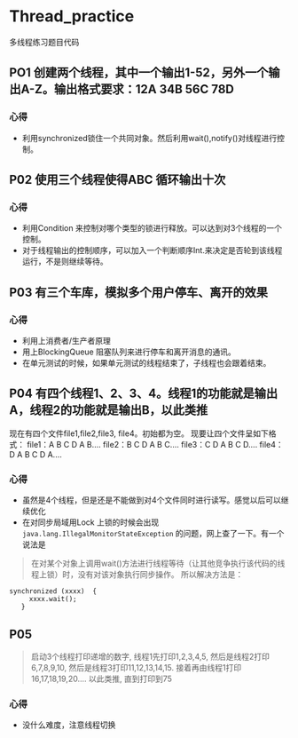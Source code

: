 # Thread_practice
多线程练习题目代码

## PO1 创建两个线程，其中一个输出1-52，另外一个输出A-Z。输出格式要求：12A 34B 56C 78D
### 心得
- 利用synchronized锁住一个共同对象。然后利用wait(),notify()对线程进行控制。

## P02 使用三个线程使得ABC 循环输出十次

### 心得
- 利用Condition 来控制对哪个类型的锁进行释放。可以达到对3个线程的一个控制。
- 对于线程输出的控制顺序，可以加入一个判断顺序Int.来决定是否轮到该线程运行，不是则继续等待。

## P03 有三个车库，模拟多个用户停车、离开的效果 
### 心得
- 利用上消费者/生产者原理
- 用上BlockingQueue 阻塞队列来进行停车和离开消息的通讯。
- 在单元测试的时候，如果单元测试的线程结束了，子线程也会跟着结束。

## P04 有四个线程1、2、3、4。线程1的功能就是输出A，线程2的功能就是输出B，以此类推
现在有四个文件file1,file2,file3, file4。初始都为空。
    现要让四个文件呈如下格式：
    file1：A B C D A B....
    file2：B C D A B C....
    file3：C D A B C D....
    file4：D A B C D A....

### 心得
- 虽然是4个线程，但是还是不能做到对4个文件同时进行读写。感觉以后可以继续优化
- 在对同步局域用Lock 上锁的时候会出现``java.lang.IllegalMonitorStateException`` 的问题，网上查了一下。有一个说法是
> 在对某个对象上调用wait()方法进行线程等待（让其他竞争执行该代码的线程上锁）时，没有对该对象执行同步操作。
所以解决方法是：
```
synchronized (xxxx)  {
     xxxx.wait();
   }
```
## P05
> 启动3个线程打印递增的数字, 线程1先打印1,2,3,4,5, 然后是线程2打印6,7,8,9,10,
>    然后是线程3打印11,12,13,14,15. 接着再由线程1打印16,17,18,19,20....
>    以此类推, 直到打印到75

### 心得
- 没什么难度，注意线程切换
    


